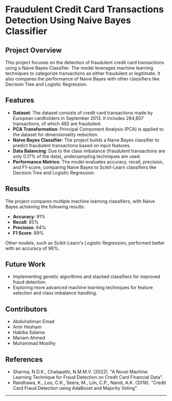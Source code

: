 # Fraudulent Credit Card Transactions Detection Using Naive Bayes Classifier

## Project Overview
This project focuses on the detection of fraudulent credit card transactions using a Naive Bayes Classifier. The model leverages machine learning techniques to categorize transactions as either fraudulent or legitimate. It also compares the performance of Naive Bayes with other classifiers like Decision Tree and Logistic Regression.

## Features
- **Dataset**: The dataset consists of credit card transactions made by European cardholders in September 2013. It includes 284,807 transactions, of which 492 are fraudulent.
- **PCA Transformation**: Principal Component Analysis (PCA) is applied to the dataset for dimensionality reduction.
- **Naive Bayes Classifier**: The project builds a Naive Bayes classifier to predict fraudulent transactions based on input features.
- **Data Balancing**: Due to the class imbalance (fraudulent transactions are only 0.17% of the data), undersampling techniques are used.
- **Performance Metrics**: The model evaluates accuracy, recall, precision, and F1-score, comparing Naive Bayes to Scikit-Learn classifiers like Decision Tree and Logistic Regression.


## Results
The project compares multiple machine learning classifiers, with Naive Bayes achieving the following results:
- **Accuracy**: 91%
- **Recall**: 85%
- **Precision**: 94%
- **F1 Score**: 89%

Other models, such as Scikit-Learn's Logistic Regression, performed better with an accuracy of 96%.

## Future Work
- Implementing genetic algorithms and stacked classifiers for improved fraud detection.
- Exploring more advanced machine learning techniques for feature selection and class imbalance handling.

## Contributors
- Abdulrahman Emad
- Amir Hesham
- Habiba Salama
- Mariam Ahmed
- Muhammad Mosilhy

## References
- Sharma, N.D.K., Chalapathi, N.M.M.V. (2022). "A Novel Machine Learning Technique for Fraud Detection on Credit Card Financial Data".
- Randhawa, K., Loo, C.K., Seera, M., Lim, C.P., Nandi, A.K. (2018). "Credit Card Fraud Detection using AdaBoost and Majority Voting".
---
